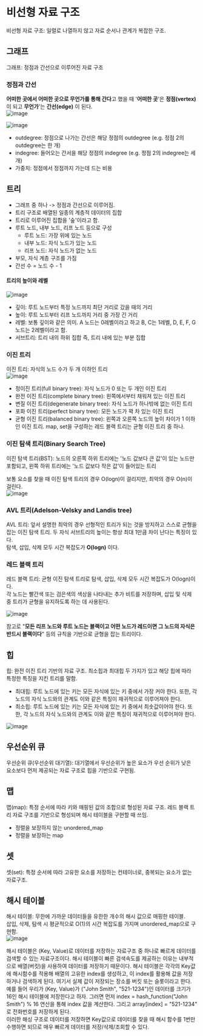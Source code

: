 # 비선형 자료 구조
비선형 자료 구조: 일렬로 나열하지 않고 자료 순서나 관계가 복잡한 구조.

## 그래프
그래프: 정점과 간선으로 이루어진 자료 구조

### 정점과 간선
**어떠한 곳에서 어떠한 곳으로 무언가를 통해 간다**고 했을 때 '**어떠한 곳**'은 **정점(vertex)** 이 되고 **무언가**'는 **간선(edge)** 이 된다.  
![image](https://user-images.githubusercontent.com/91110192/201508851-cf6881a0-2399-4c49-a6c8-cb755d3e0403.png)  
  
![image](https://user-images.githubusercontent.com/91110192/201508899-3177a39d-b135-469f-84fa-a00d8e88c99e.png)

- outdegree: 정점으로 나가는 간선은 해당 정점의 outdegree (e.g. 정점 2의 outdegree는 한 개)
- indegree: 들어오는 간서을 해당 정점의 indegree (e.g. 정점 2의 indegree는 세 개)
- 가중치: 정점에서 정점까지 가는데 드는 비용

## 트리
- 그래프 중 하나 -> 정점과 간선으로 이루어짐.
- 트리 구조로 배열된 일종의 계층적 데이터의 집합
- 트리로 이루어진 집합을 '숲'이라고 함.
- 루트 노드, 내부 노드, 리프 노드 등으로 구성
   - 루트 노드: 가장 위에 있는 노드
   - 내부 노드: 자식 노드가 있는 노드
   - 리프 노드: 자식 노드가 없는 노드
- 부모, 자식 계층 구조를 가짐
- 간선 수 = 노드 수 - 1

#### 트리의 높이와 레벨
![image](https://user-images.githubusercontent.com/91110192/201509198-b8f561c6-581a-4ded-bc82-7109c032d782.png)
  
- 깊이: 루트 노드부터 특정 노드까지 최단 거리로 갔을 때의 거리
- 높이: 루트 노드부터 리프 노드까지 거리 중 가장 긴 거리
- 레벨: 보통 깊이와 같은 의미. A 노드는 0레벨이라고 하고 B, C는 1레벨, D, E, F, G 노드는 2레벨이라고 함.
- 서브트리: 트리 내의 하위 집합 즉, 트리 내에 있는 부분 집합

### 이진 트리
이진 트리: 자식의 노드 수가 두 개 이하인 트리  
![image](https://user-images.githubusercontent.com/91110192/201509277-82a17373-2e03-4591-a479-1b88398f62ad.png)

- 정이진 트리(full binary tree): 자식 노드가 0 또는 두 개인 이진 트리
- 완전 이진 트리(complete binary tree): 왼쪽에서부터 채워져 있는 이진 트리
- 변질 이진 트리(degenerate binary tree): 자식 노드가 하나밖에 없는 이진 트리
- 포화 이진 트리(perfect binary tree): 모든 노드가 꽉 차 있는 이진 트리
- 균형 이진 트리(balanced binary tree): 왼쪽과 오른쪽 노드의 높이 차이가 1 이하인 이진 트리. map, set을 구성하는 레드 블랙 트리는 균형 이진 트리 중 하나.  

### 이진 탐색 트리(Binary Search Tree)
이진 탐색 트리(BST): 노드의 오른쪽 하위 트리에는 '노드 값보다 큰 값'이 있는 노드만 포함되고, 왼쪽 하위 트리에는 '노드 값보다 작은 값'이 들어있는 트리  
  
보통 요소를 찾을 때 이진 탐색 트리의 경우 O(logn)이 걸리지만, 최악의 경우 O(n)이 걸린다.  
![image](https://user-images.githubusercontent.com/91110192/201509428-18ba6ca8-3884-4f08-ae11-2a4fe49d4f25.png)

### AVL 트리(Adelson-Velsky and Landis tree)
AVL 트리: 앞서 설명한 최악의 경우 선형적인 트리가 되는 것을 방지하고 스스로 균형을 잡는 이진 탐색 트리. 두 자식 서브트리의 높이는 항상 최대 1만큼 차이 난다는 특징이 있다.  
탐색, 삽입, 삭제 모두 시간 복잡도가 **O(logn)** 이다.

### 레드 블랙 트리
레드 블랙 트리: 균형 이진 탐색 트리로 탐색, 삽입, 삭제 모두 시간 복잡도가 O(logn)이다.  
각 노드는 빨간색 또는 검은색의 색상을 나타내는 추가 비트를 저장하며, 삽입 및 삭제 중 트리가 균형을 유지하도록 하는 데 사용된다.  
  
  ![image](https://user-images.githubusercontent.com/91110192/201509698-e20dab99-bc3d-43c8-93f4-fc7721f9255a.png)

    
참고로 "**모든 리프 노드와 루트 노드는 블랙이고 어떤 노드가 레드이면 그 노드의 자식은 반드시 블랙이다**" 등의 규칙을 기반으로 균형을 잡는 트리이다.

## 힙
힙: 완전 이진 트리 기반의 자료 구조. 최소힙과 최대힙 두 가지가 있고 해당 힙에 따라 특정한 특징을 지킨 트리를 말함.
- 최대힙: 루트 노드에 있는 키는 모든 자식에 있는 키 중에서 가장 커야 한다. 또한, 각 노드의 자식 노드와의 관계도 이와 같은 특징이 재귀적으로 이루어져야 한다.
- 최소힙: 루트 노드에 있는 키는 모든 자식에 있는 키 중에서 최솟값이어야 한다.  또한, 각 노드의 자식 노드와의 관계도 이와 같은 특징이 재귀적으로 이루어져야 한다.

![image](https://user-images.githubusercontent.com/91110192/201509799-4e1a4a8e-f345-48f3-9abf-3026f8f8c34f.png)

## 우선순위 큐
우선순위 큐(우선순위 대기열): 대기열에서 우선순위가 높은 요소가 우선 순위가 낮은 요소보다 먼저 제공되는 자료 구조로 힙을 기반으로 구현됨.  

## 맵
맵(map): 특정 순서에 따라 키와 매핑된 값의 조합으로 형성된 자료 구조. 레드 블랙 트리 자료 구조를 기반으로 형성되며 해시 테이블을 구현할 때 쓰임.
- 정렬을 보장하지 않는 unordered_map
- 정렬을 보장하는 map

## 셋
셋(set): 특정 순서에 따라 고유한 요소를 저장하는 컨테이너로, 중복되는 요소가 없는 자료구조.

## 해시 테이블
해시 테이블: 무한에 가까운 데이터들을 유한한 개수의 해시 값으로 매핑한 테이블.  
삽입, 삭제, 탐색 시 평균적으로 O(1)의 시간 복잡도를 가지며 unordered_map으로 구현함.  
![image](https://user-images.githubusercontent.com/91110192/201509898-5b89dc48-6615-42d5-ae3a-db33a2d6e3fd.png)

해시 테이블은 (Key, Value)로 데이터를 저장하는 자료구조 중 하나로 빠르게 데이터를 검색할 수 있는 자료구조이다. 해시 테이블이 빠른 검색속도를 제공하는 이유는 내부적으로 배열(버킷)을 사용하여 데이터를 저장하기 때문이다. 해시 테이블은 각각의 Key값에 해시함수를 적용해 배열의 고유한 index를 생성하고, 이 index를 활용해 값을 저장하거나 검색하게 된다. 여기서 실제 값이 저장되는 장소를 버킷 또는 슬롯이라고 한다.  
예를 들어 우리가 (Key, Value)가 ("John Smith", "521-1234")인 데이터를 크기가 16인 해시 테이블에 저장한다고 하자. 그러면 먼저 index = hash_function("John Smith") % 16 연산을 통해 index 값을 계산한다. 그리고 array[index] = "521-1234" 로 전화번호를 저장하게 된다.  
이러한 해싱 구조로 데이터를 저장하면 Key값으로 데이터를 찾을 때 해시 함수를 1번만 수행하면 되므로 매우 빠르게 데이터를 저장/삭제/조회할 수 있다. 

